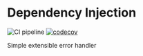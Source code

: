 # Dependency Injection

![CI pipeline](https://github.com/szemul/dependency-injection/actions/workflows/php.yml/badge.svg)
[![codecov](https://codecov.io/gh/szemul/error-handler/branch/main/graph/badge.svg?token=JS61P0XIP7)](https://codecov.io/gh/szemul/error-handler)

Simple extensible error handler
